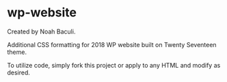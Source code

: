 # wp-website
Created by Noah Baculi.

Additional CSS formatting for 2018 WP website built on Twenty Seventeen theme.

To utilize code, simply fork this project or apply to any HTML and modify as desired.
